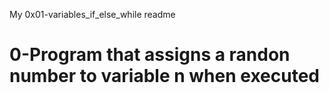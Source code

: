 My 0x01-variables_if_else_while readme
# 0-Program that assigns a randon number to variable n when executed

